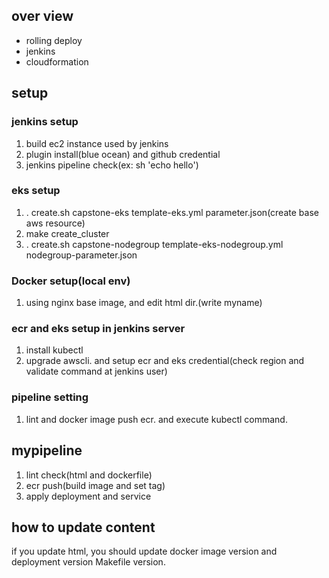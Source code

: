 ## over view

- rolling deploy
- jenkins
- cloudformation

## setup

### jenkins setup

1. build ec2 instance used by jenkins
2. plugin install(blue ocean) and github credential
3. jenkins pipeline check(ex: sh 'echo hello')

### eks setup
1. . create.sh capstone-eks template-eks.yml parameter.json(create base aws resource)
2. make create_cluster
3. . create.sh capstone-nodegroup template-eks-nodegroup.yml nodegroup-parameter.json

### Docker setup(local env)
1. using nginx base image, and edit html dir.(write myname)

### ecr and eks setup in jenkins server
1. install kubectl
2. upgrade awscli. and setup ecr and eks credential(check region and validate command at jenkins user)

### pipeline setting
1. lint and docker image push ecr. and execute kubectl command.


## mypipeline
1. lint check(html and dockerfile)
2. ecr push(build image and set tag)
3. apply deployment and service


## how to update content
if you update html, you should update docker image version and deployment version Makefile version.
